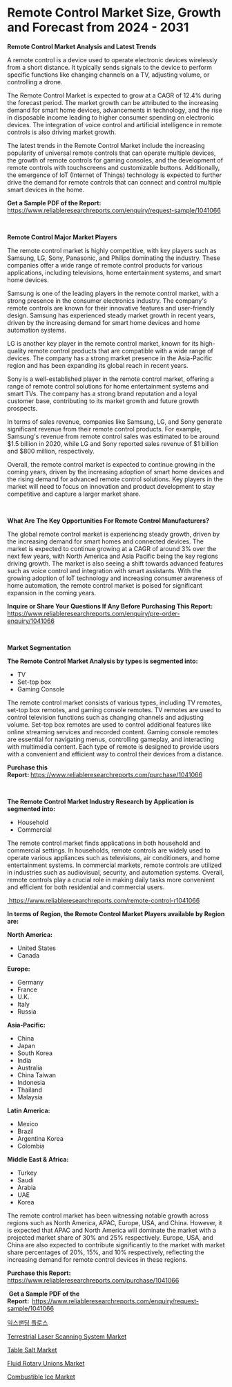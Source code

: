 <p><h1>Remote Control Market Size, Growth and Forecast from 2024 - 2031</h1></p><p><strong>Remote Control Market Analysis and Latest Trends</strong></p>
<p><p>A remote control is a device used to operate electronic devices wirelessly from a short distance. It typically sends signals to the device to perform specific functions like changing channels on a TV, adjusting volume, or controlling a drone.</p><p>The Remote Control Market is expected to grow at a CAGR of 12.4% during the forecast period. The market growth can be attributed to the increasing demand for smart home devices, advancements in technology, and the rise in disposable income leading to higher consumer spending on electronic devices. The integration of voice control and artificial intelligence in remote controls is also driving market growth.</p><p>The latest trends in the Remote Control Market include the increasing popularity of universal remote controls that can operate multiple devices, the growth of remote controls for gaming consoles, and the development of remote controls with touchscreens and customizable buttons. Additionally, the emergence of IoT (Internet of Things) technology is expected to further drive the demand for remote controls that can connect and control multiple smart devices in the home.</p></p>
<p><strong>Get a Sample PDF of the Report:&nbsp;</strong> <a href="https://www.reliableresearchreports.com/enquiry/request-sample/1041066">https://www.reliableresearchreports.com/enquiry/request-sample/1041066</a></p>
<p>&nbsp;</p>
<p><strong>Remote Control Major Market Players</strong></p>
<p><p>The remote control market is highly competitive, with key players such as Samsung, LG, Sony, Panasonic, and Philips dominating the industry. These companies offer a wide range of remote control products for various applications, including televisions, home entertainment systems, and smart home devices.</p><p>Samsung is one of the leading players in the remote control market, with a strong presence in the consumer electronics industry. The company's remote controls are known for their innovative features and user-friendly design. Samsung has experienced steady market growth in recent years, driven by the increasing demand for smart home devices and home automation systems.</p><p>LG is another key player in the remote control market, known for its high-quality remote control products that are compatible with a wide range of devices. The company has a strong market presence in the Asia-Pacific region and has been expanding its global reach in recent years.</p><p>Sony is a well-established player in the remote control market, offering a range of remote control solutions for home entertainment systems and smart TVs. The company has a strong brand reputation and a loyal customer base, contributing to its market growth and future growth prospects.</p><p>In terms of sales revenue, companies like Samsung, LG, and Sony generate significant revenue from their remote control products. For example, Samsung's revenue from remote control sales was estimated to be around $1.5 billion in 2020, while LG and Sony reported sales revenue of $1 billion and $800 million, respectively.</p><p>Overall, the remote control market is expected to continue growing in the coming years, driven by the increasing adoption of smart home devices and the rising demand for advanced remote control solutions. Key players in the market will need to focus on innovation and product development to stay competitive and capture a larger market share.</p></p>
<p>&nbsp;</p>
<p><strong>What Are The Key Opportunities For Remote Control Manufacturers?</strong></p>
<p><p>The global remote control market is experiencing steady growth, driven by the increasing demand for smart homes and connected devices. The market is expected to continue growing at a CAGR of around 3% over the next few years, with North America and Asia Pacific being the key regions driving growth. The market is also seeing a shift towards advanced features such as voice control and integration with smart assistants. With the growing adoption of IoT technology and increasing consumer awareness of home automation, the remote control market is poised for significant expansion in the coming years.</p></p>
<p><strong>Inquire or Share Your Questions If Any Before Purchasing This Report:</strong> <a href="https://www.reliableresearchreports.com/enquiry/pre-order-enquiry/1041066">https://www.reliableresearchreports.com/enquiry/pre-order-enquiry/1041066</a></p>
<p>&nbsp;</p>
<p><strong>Market Segmentation</strong></p>
<p><strong>The Remote Control Market Analysis by types is segmented into:</strong></p>
<p><ul><li>TV</li><li>Set-top box</li><li>Gaming Console</li></ul></p>
<p><p>The remote control market consists of various types, including TV remotes, set-top box remotes, and gaming console remotes. TV remotes are used to control television functions such as changing channels and adjusting volume. Set-top box remotes are used to control additional features like online streaming services and recorded content. Gaming console remotes are essential for navigating menus, controlling gameplay, and interacting with multimedia content. Each type of remote is designed to provide users with a convenient and efficient way to control their devices from a distance.</p></p>
<p><strong>Purchase this Report:&nbsp;</strong><a href="https://www.reliableresearchreports.com/purchase/1041066">https://www.reliableresearchreports.com/purchase/1041066</a></p>
<p>&nbsp;</p>
<p><strong>The Remote Control Market Industry Research by Application is segmented into:</strong></p>
<p><ul><li>Household</li><li>Commercial</li></ul></p>
<p><p>The remote control market finds applications in both household and commercial settings. In households, remote controls are widely used to operate various appliances such as televisions, air conditioners, and home entertainment systems. In commercial markets, remote controls are utilized in industries such as audiovisual, security, and automation systems. Overall, remote controls play a crucial role in making daily tasks more convenient and efficient for both residential and commercial users.</p></p>
<p><a href="https://www.reliableresearchreports.com/remote-control-r1041066">&nbsp;https://www.reliableresearchreports.com/remote-control-r1041066</a></p>
<p><strong>In terms of Region, the Remote Control Market Players available by Region are:</strong></p>
<p>
    <p> <strong> North America: </strong>
        <ul>
            <li>United States</li>
            <li>Canada</li>
        </ul>
        </p> 
    <p> <strong> Europe: </strong>
        <ul>
            <li>Germany</li>
            <li>France</li>
            <li>U.K.</li>
            <li>Italy</li>
            <li>Russia</li>
        </ul>
        </p> 
    <p> <strong> Asia-Pacific: </strong>
        <ul>
            <li>China</li>
            <li>Japan</li>
            <li>South Korea</li>
            <li>India</li>
            <li>Australia</li>
            <li>China Taiwan</li>
            <li>Indonesia</li>
            <li>Thailand</li>
            <li>Malaysia</li>
        </ul>
        </p> 
    <p> <strong> Latin America: </strong>
        <ul>
            <li>Mexico</li>
            <li>Brazil</li>
            <li>Argentina Korea</li>
            <li>Colombia</li>
        </ul>
        </p> 
    <p> <strong> Middle East & Africa: </strong>
        <ul>
            <li>Turkey</li>
            <li>Saudi</li>
            <li>Arabia</li>
            <li>UAE</li>
            <li>Korea</li>
        </ul>
    </p>
    </p>
<p><p>The remote control market has been witnessing notable growth across regions such as North America, APAC, Europe, USA, and China. However, it is expected that APAC and North America will dominate the market with a projected market share of 30% and 25% respectively. Europe, USA, and China are also expected to contribute significantly to the market with market share percentages of 20%, 15%, and 10% respectively, reflecting the increasing demand for remote control devices in these regions.</p></p>
<p><strong>Purchase this Report: </strong><a href="https://www.reliableresearchreports.com/purchase/1041066">https://www.reliableresearchreports.com/purchase/1041066</a></p>
<p>&nbsp;<strong>Get a Sample PDF of the Report:&nbsp;&nbsp;</strong><a href="https://www.reliableresearchreports.com/enquiry/request-sample/1041066">https://www.reliableresearchreports.com/enquiry/request-sample/1041066</a></p>
<p><strong></strong></p>
<p><p><a href="https://github.com/JonHarrtis67676y/Market-Research-Report-List-1/blob/main/541406825937.md">익스팬딩 플로스</a></p><p><a href="https://github.com/timeliteaut/Market-Research-Report-List-2/blob/main/terrestrial-laser-scanning-system-market.md">Terrestrial Laser Scanning System Market</a></p><p><a href="https://noble-drawer-34c.notion.site/Table-Salt-Market-Size-Market-Outlook-and-Market-Forecast-2024-to-2031-fa473b4231fa4a2cad8cf1566a07de07">Table Salt Market</a></p><p><a href="https://github.com/seekum/Market-Research-Report-List-2/blob/main/fluid-rotary-unions-market.md">Fluid Rotary Unions Market</a></p><p><a href="https://issuu.com/reportprime-2/docs/combustible-ice-market-size-2030.pptx">Combustible Ice Market</a></p></p>